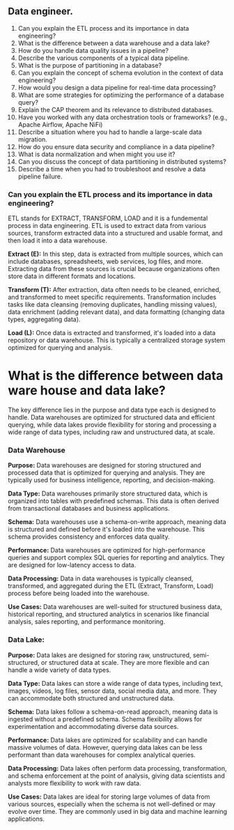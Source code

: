 ## Data engineer.
1. Can you explain the ETL process and its importance in data engineering?
2. What is the difference between a data warehouse and a data lake?
3. How do you handle data quality issues in a pipeline?
4. Describe the various components of a typical data pipeline.
5. What is the purpose of partitioning in a database?
6. Can you explain the concept of schema evolution in the context of data engineering?
7. How would you design a data pipeline for real-time data processing?
8. What are some strategies for optimizing the performance of a database query?
9. Explain the CAP theorem and its relevance to distributed databases.
10. Have you worked with any data orchestration tools or frameworks? (e.g., Apache Airflow, Apache NiFi)
11. Describe a situation where you had to handle a large-scale data migration.
12. How do you ensure data security and compliance in a data pipeline?
13. What is data normalization and when might you use it?
14. Can you discuss the concept of data partitioning in distributed systems?
15. Describe a time when you had to troubleshoot and resolve a data pipeline failure.

### Can you explain the ETL process and its importance in data engineering?
ETL stands for EXTRACT, TRANSFORM, LOAD and it is a fundemental process in data engineering. ETL is used to extract data from various sources, transform extracted data into a structured and usable format, and then load it into a data warehouse.

**Extract (E):** In this step, data is extracted from multiple sources, which can include databases, spreadsheets, web services, log files, and more. Extracting data from these sources is crucial because organizations often store data in different formats and locations.    
      
**Transform (T):** After extraction, data often needs to be cleaned, enriched, and transformed to meet specific requirements. Transformation includes tasks like data cleansing (removing duplicates, handling missing values), data enrichment (adding relevant data), and data formatting (changing data types, aggregating data).        
      
**Load (L):** Once data is extracted and transformed, it's loaded into a data repository or data warehouse. This is typically a centralized storage system optimized for querying and analysis.


# What is the difference between data ware house and data lake?
The key difference lies in the purpose and data type each is designed to handle. Data warehouses are optimized for structured data and efficient querying, while data lakes provide flexibility for storing and processing a wide range of data types, including raw and unstructured data, at scale.
### Data Warehouse
**Purpose:** Data warehouses are designed for storing structured and processed data that is optimized for querying and analysis. They are typically used for business intelligence, reporting, and decision-making.            

                  
**Data Type:** Data warehouses primarily store structured data, which is organized into tables with predefined schemas. This data is often derived from transactional databases and business applications.                  


**Schema:** Data warehouses use a schema-on-write approach, meaning data is structured and defined before it's loaded into the warehouse. This schema provides consistency and enforces data quality.                        
                  

**Performance:** Data warehouses are optimized for high-performance queries and support complex SQL queries for reporting and analytics. They are designed for low-latency access to data.                  
                  

**Data Processing:** Data in data warehouses is typically cleansed, transformed, and aggregated during the ETL (Extract, Transform, Load) process before being loaded into the warehouse.                  
                        

**Use Cases:** Data warehouses are well-suited for structured business data, historical reporting, and structured analytics in scenarios like financial analysis, sales reporting, and performance monitoring.                        

### Data Lake:
**Purpose:** Data lakes are designed for storing raw, unstructured, semi-structured, or structured data at scale. They are more flexible and can handle a wide variety of data types.                  
                  

**Data Type:** Data lakes can store a wide range of data types, including text, images, videos, log files, sensor data, social media data, and more. They can accommodate both structured and unstructured data.                  
                  

**Schema:** Data lakes follow a schema-on-read approach, meaning data is ingested without a predefined schema. Schema flexibility allows for experimentation and accommodating diverse data sources.                        
                        

**Performance:** Data lakes are optimized for scalability and can handle massive volumes of data. However, querying data lakes can be less performant than data warehouses for complex analytical queries.                  
                  

**Data Processing:** Data lakes often perform data processing, transformation, and schema enforcement at the point of analysis, giving data scientists and analysts more flexibility to work with raw data.                  
                  

**Use Cases:** Data lakes are ideal for storing large volumes of data from various sources, especially when the schema is not well-defined or may evolve over time. They are commonly used in big data and machine learning applications.                  

                  



